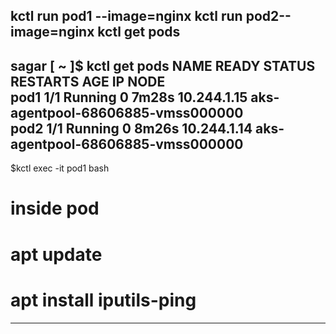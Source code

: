 kctl run pod1 --image=nginx
kctl run pod2--image=nginx
kctl get pods
------------------------------------
sagar [ ~ ]$ kctl get pods
NAME  READY   STATUS    RESTARTS   AGE     IP            NODE                               
pod1   1/1     Running   0          7m28s   10.244.1.15   aks-agentpool-68606885-vmss000000  
pod2   1/1     Running   0          8m26s   10.244.1.14   aks-agentpool-68606885-vmss000000 
-----------------------------------
$kctl exec -it pod1 bash

# inside pod
# apt update
# apt install iputils-ping
-----------------------------------
